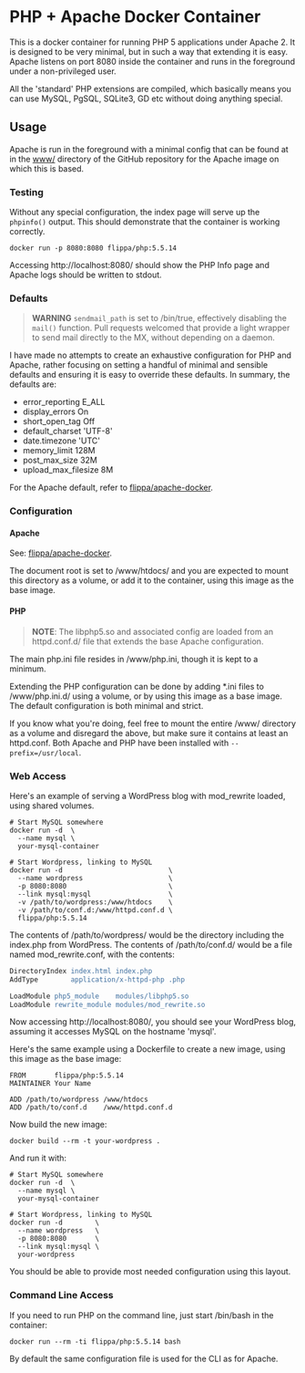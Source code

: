 # PHP + Apache Docker Container

This is a docker container for running PHP 5 applications under Apache 2. It is
designed to be very minimal, but in such a way that extending it is easy.
Apache listens on port 8080 inside the container and runs in the foreground
under a non-privileged user.

All the 'standard' PHP extensions are compiled, which basically means you can
use MySQL, PgSQL, SQLite3, GD etc without doing anything special.

## Usage

Apache is run in the foreground with a minimal config that can be found at in
the [www/](https://github.com/flippa/apache-docker/blob/master/www) directory
of the GitHub repository for the Apache image on which this is based.

### Testing

Without any special configuration, the index page will serve up the `phpinfo()`
output. This should demonstrate that the container is working correctly.

```
docker run -p 8080:8080 flippa/php:5.5.14
```

Accessing http://localhost:8080/ should show the PHP Info page and Apache logs
should be written to stdout.

### Defaults

> **WARNING** `sendmail_path` is set to /bin/true, effectively disabling
> the `mail()` function. Pull requests welcomed that provide a light wrapper
> to send mail directly to the MX, without depending on a daemon.

I have made no attempts to create an exhaustive configuration for PHP and
Apache, rather focusing on setting a handful of minimal and sensible defaults
and ensuring it is easy to override these defaults. In summary, the defaults
are:

  * error_reporting E_ALL
  * display_errors On
  * short_open_tag Off
  * default_charset 'UTF-8'
  * date.timezone 'UTC'
  * memory_limit 128M
  * post_max_size 32M
  * upload_max_filesize 8M

For the Apache default, refer to
[flippa/apache-docker](https://github.com/flippa/apache-docker).

### Configuration

#### Apache

See: [flippa/apache-docker](https://github.com/flippa/apache-docker).

The document root is set to /www/htdocs/ and you are expected to mount this
directory as a volume, or add it to the container, using this image as the base
image.

#### PHP

> **NOTE**: The libphp5.so and associated config are loaded from an
> httpd.conf.d/ file that extends the base Apache configuration.

The main php.ini file resides in /www/php.ini, though it is kept to a minimum.

Extending the PHP configuration can be done by adding \*.ini files to
/www/php.ini.d/ using a volume, or by using this image as a base image. The
default configuration is both minimal and strict.

If you know what you're doing, feel free to mount the entire /www/ directory
as a volume and disregard the above, but make sure it contains at least an
httpd.conf. Both Apache and PHP have been installed with `--prefix=/usr/local`.

### Web Access

Here's an example of serving a WordPress blog with mod_rewrite loaded, using
shared volumes.

```
# Start MySQL somewhere
docker run -d  \
  --name mysql \
  your-mysql-container

# Start Wordpress, linking to MySQL
docker run -d                          \
  --name wordpress                     \
  -p 8080:8080                         \
  --link mysql:mysql                   \
  -v /path/to/wordpress:/www/htdocs    \
  -v /path/to/conf.d:/www/httpd.conf.d \
  flippa/php:5.5.14
```

The contents of /path/to/wordpress/ would be the directory including the
index.php from WordPress. The contents of /path/to/conf.d/ would be a file
named mod_rewrite.conf, with the contents:

``` apache
DirectoryIndex index.html index.php
AddType        application/x-httpd-php .php

LoadModule php5_module    modules/libphp5.so
LoadModule rewrite_module modules/mod_rewrite.so
```

Now accessing http://localhost:8080/, you should see your WordPress blog,
assuming it accesses MySQL on the hostname 'mysql'.

Here's the same example using a Dockerfile to create a new image, using this
image as the base image:

``` docker
FROM       flippa/php:5.5.14
MAINTAINER Your Name

ADD /path/to/wordpress /www/htdocs
ADD /path/to/conf.d    /www/httpd.conf.d
```

Now build the new image:

```
docker build --rm -t your-wordpress .
```

And run it with:

```
# Start MySQL somewhere
docker run -d  \
  --name mysql \
  your-mysql-container

# Start Wordpress, linking to MySQL
docker run -d        \
  --name wordpress   \
  -p 8080:8080       \
  --link mysql:mysql \
  your-wordpress
```

You should be able to provide most needed configuration using this layout.

### Command Line Access

If you need to run PHP on the command line, just start /bin/bash in the
container:

```
docker run --rm -ti flippa/php:5.5.14 bash
```

By default the same configuration file is used for the CLI as for Apache.
